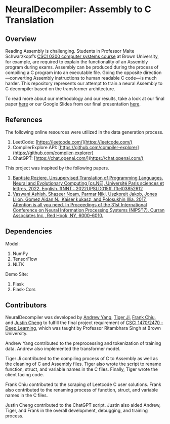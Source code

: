 # NeuralDecompiler: Assembly to C Translation



## Overview
Reading Assembly is challenging. Students in Professor Malte Schwarzkopf’s [CSCI 0300 computer systems course](http://cs300.systems/) at Brown University, for example, are required to explain the functionality of an Assembly program during exams. Assembly can be produced during the process of compiling a C program into an executable file. Going the opposite direction—converting Assembly instructions to human readable C code—is much harder. This repository represents our attempt to train a neural Assembly to C decompiler based on the transformer architecture.

To read more about our methodology and our results, take a look at our final paper [here](https://drive.google.com/file/d/1HkLHclPMo-HezhEa6BSBVBZr_9B5gcia/view?usp=share_link) or our Google Slides from our final presentation [here](https://docs.google.com/presentation/d/1Ji_JyXVgU_EvM6jNH2PlG5CLfJ9slp71b2-eH-ZEZQY/edit?usp=sharing).

## References
The following online resources were utilized in the data generation process.
1. LeetCode: [https://leetcode.com/](https://leetcode.com/)
2. CompilerExplore API: [https://github.com/compiler-explorer](https://github.com/compiler-explorer)
3. ChatGPT: [https://chat.openai.com/](https://chat.openai.com/)

This project was inspired by the following papers.
1. [Baptiste Roziere. Unsupervised Translation of Programming Languages. Neural and Evolutionary
Computing [cs.NE]. Université Paris sciences et lettres, 2022. English. ffNNT : 2022UPSLD015ff. fftel03852612](https://theses.hal.science/tel-03852612/document)
2. [Vaswani Ashish, Shazeer Noam, Parmar Niki, Uszkoreit Jakob, Jones Llion, Gomez Aidan N., Kaiser Łukasz, and Polosukhin Illia. 2017. Attention is all you need. In Proceedings of the 31st International Conference on Neural Information Processing Systems (NIPS’17). Curran Associates Inc., Red Hook, NY, 6000–6010.](https://arxiv.org/abs/1706.03762)

## Dependencies
Model:
1. NumPy
2. TensorFlow
3. NLTK

Demo Site:
1. Flask
2. Flask-Cors

## Contributors
NeuralDecompiler was developed by [Andrew Yang](https://github.com/ajy25), [Tiger Ji](https://github.com/taiga-forestry), [Frank Chiu](https://github.com/frankchiu12), and [Justin Cheng](https://github.com/jqhc) to fulfill the final project requirement of [CSCI 1470/2470 - Deep Learning](https://brown-deep-learning.github.io/dl-website-s23/), which was taught by Professor Ritambhara Singh at Brown University. 

Andrew Yang contributed to the preprocessing and tokenization of training data. Andrew also implemented the transformer model.

Tiger Ji contributed to the compiling process of C to Assembly as well as the cleaning of C and Assembly files. Tiger also wrote the script to rename function, struct, and variable names in the C files. Finally, Tiger wrote the client facing code.

Frank Chiu contributed to the scraping of Leetcode C user solutions. Frank also contributed to the renaming process of function, struct, and variable names in the C files. 

Justin Cheng contributed to the ChatGPT script. Justin also aided Andrew, Tiger, and Frank in the overall development, debugging, and training process. 
